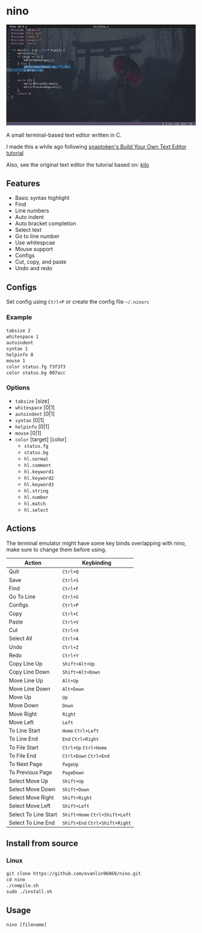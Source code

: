 # nino

![screenshot](/images/editor_screenshot.png)

A small terminal-based text editor written in C.

I made this a while ago following [snaptoken's Build Your Own Text Editor tutorial](https://viewsourcecode.org/snaptoken/kilo/)

Also, see the original text editor the tutorial based on: [kilo](https://github.com/antirez/kilo)

## Features
- Basic syntax highlight
- Find
- Line numbers
- Auto indent
- Auto bracket completion
- Select text
- Go to line number
- Use whitespcae
- Mouse support
- Configs
- Cut, copy, and paste
- Undo and redo

## Configs
Set config using `Ctrl+P` or create the config file `~/.ninorc` 

### Example
```
tabsize 2
whitespace 1
autoindent
syntax 1
helpinfo 0
mouse 1
color status.fg f3f3f3
color status.bg 007acc
```
### Options
- `tabsize` [size]
- `whitespace` [0|1]
- `autoindent` [0|1]
- `syntax` [0|1]
- `helpinfo` [0|1]
- `mouse` [0|1]
- `color` [target] [color]
    - `status.fg`
    - `status.bg`
    - `hl.normal`
    - `hl.comment`
    - `hl.keyword1`
    - `hl.keyword2`
    - `hl.keyword3`
    - `hl.string`
    - `hl.number`
    - `hl.match`
    - `hl.select`

## Actions
The terminal emulator might have some key binds overlapping with nino, make sure to change them before using.

| Action | Keybinding |
| - | - |
| Quit | `Ctrl+Q` |
| Save | `Ctrl+S` |
| Find | `Ctrl+F` |
| Go To Line | `Ctrl+G` |
| Configs | `Ctrl+P` |
| Copy | `Ctrl+C` |
| Paste | `Ctrl+V` |
| Cut | `Ctrl+X` |
| Select All | `Ctrl+A` |
| Undo | `Ctrl+Z` |
| Redo | `Ctrl+Y` |
| Copy Line Up | `Shift+Alt+Up` |
| Copy Line Down | `Shift+Alt+Down` |
| Move Line Up | `Alt+Up` |
| Move Line Down | `Alt+Down` |
| Move Up | `Up` |
| Move Down | `Down` |
| Move Right | `Right` |
| Move Left | `Left` |
| To Line Start | `Home` `Ctrl+Left` |
| To Line End | `End` `Ctrl+Right` |
| To File Start | `Ctrl+Up` `Ctrl+Home` |
| To File End | `Ctrl+Down` `Ctrl+End` |
| To Next Page | `PageUp` |
| To Previous Page | `PageDown` |
| Select Move Up | `Shift+Up` |
| Select Move Down | `Shift+Down` |
| Select Move Right | `Shift+Right` |
| Select Move Left | `Shift+Left` |
| Select To Line Start | `Shift+Home` `Ctrl+Shift+Left` |
| Select To Line End | `Shift+End` `Ctrl+Shift+Right` |

## Install from source
### Linux
```
git clone https://github.com/evanlin96069/nino.git
cd nino
./compile.sh
sudo ./install.sh
```

## Usage
```
nino [filename]
```
